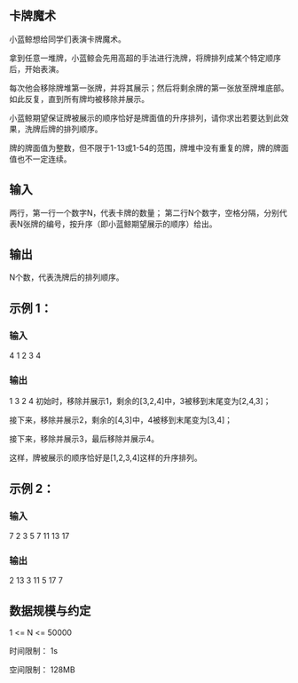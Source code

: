 ## 卡牌魔术
小蓝鲸想给同学们表演卡牌魔术。

拿到任意一堆牌，小蓝鲸会先用高超的手法进行洗牌，将牌排列成某个特定顺序后，开始表演。

每次他会移除牌堆第一张牌，并将其展示；然后将剩余牌的第一张放至牌堆底部。如此反复，直到所有牌均被移除并展示。

小蓝鲸期望保证牌被展示的顺序恰好是牌面值的升序排列，请你求出若要达到此效果，洗牌后牌的排列顺序。

牌的牌面值为整数，但不限于1-13或1-54的范围，牌堆中没有重复的牌，牌的牌面值也不一定连续。

## 输入
两行，第一行一个数字N，代表卡牌的数量；
第二行N个数字，空格分隔，分别代表N张牌的编号，按升序（即小蓝鲸期望展示的顺序）给出。
## 输出
N个数，代表洗牌后的排列顺序。
## 示例 1：

### 输入
4
1 2 3 4
### 输出
1 3 2 4
初始时，移除并展示1，剩余的[3,2,4]中，3被移到末尾变为[2,4,3]；

接下来，移除并展示2，剩余的[4,3]中，4被移到末尾变为[3,4]；

接下来，移除并展示3，最后移除并展示4。

这样，牌被展示的顺序恰好是[1,2,3,4]这样的升序排列。

## 示例 2：
### 输入
7
2 3 5 7 11 13 17
### 输出
2 13 3 11 5 17 7

## 数据规模与约定
1 <= N <= 50000

时间限制： 1s

空间限制： 128MB

